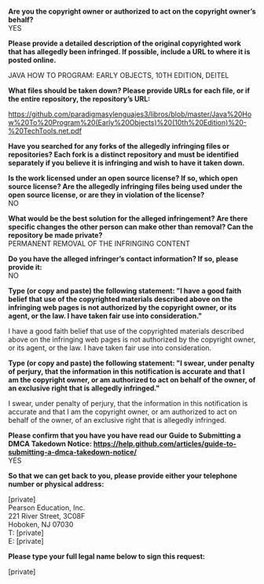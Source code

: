 **Are you the copyright owner or authorized to act on the copyright owner’s behalf?**       
YES     
     
**Please provide a detailed description of the original copyrighted work that has allegedly been infringed. If possible, include a URL to where it is posted online.**       
     
JAVA HOW TO PROGRAM: EARLY OBJECTS, 10TH EDITION, DEITEL     
     
**What files should be taken down? Please provide URLs for each file, or if the entire repository, the repository’s URL:**       
     
https://github.com/paradigmasylenguajes3/libros/blob/master/Java%20How%20To%20Program%20(Early%20Objects)%20(10th%20Edition)%20-%20TechTools.net.pdf     
     
**Have you searched for any forks of the allegedly infringing files or repositories? Each fork is a distinct repository and must be identified separately if you believe it is infringing and wish to have it taken down.**     
     
**Is the work licensed under an open source license? If so, which open source license? Are the allegedly infringing files being used under the open source license, or are they in violation of the license?**  
NO     
     
**What would be the best solution for the alleged infringement? Are there specific changes the other person can make other than removal? Can the repository be made private?**       
PERMANENT REMOVAL OF THE INFRINGING CONTENT     
     
**Do you have the alleged infringer’s contact information? If so, please provide it:**       
NO     
     
**Type (or copy and paste) the following statement: "I have a good faith belief that use of the copyrighted materials described above on the infringing web pages is not authorized by the copyright owner, or its agent, or the law. I have taken fair use into consideration."**     
     
I have a good faith belief that use of the copyrighted materials described above on the infringing web pages is not authorized by the copyright owner, or its agent, or the law. I have taken fair use into consideration.     
     
**Type (or copy and paste) the following statement: "I swear, under penalty of perjury, that the information in this notification is accurate and that I am the copyright owner, or am authorized to act on behalf of the owner, of an exclusive right that is allegedly infringed."**     
     
I swear, under penalty of perjury, that the information in this notification is accurate and that I am the copyright owner, or am authorized to act on behalf of the owner, of an exclusive right that is allegedly infringed.     
     
**Please confirm that you have you have read our Guide to Submitting a DMCA Takedown Notice: https://help.github.com/articles/guide-to-submitting-a-dmca-takedown-notice/**  
YES     
     
**So that we can get back to you, please provide either your telephone number or physical address:**     
     
[private]    
Pearson Education, Inc.     
221 River Street, 3C08F     
Hoboken, NJ 07030     
T: [private]  
E: [private]     
     
**Please type your full legal name below to sign this request:**     
     
[private] 
